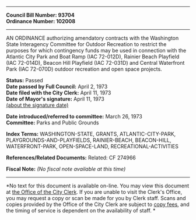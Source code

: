 * * * * *  
  
**Council Bill Number: [](#h0)[](#h2)93704**   
**Ordinance Number: 102008**  
  
* * * * *  
  
AN ORDINANCE authorizing amendatory contracts with the Washington State Interagency Committee for Outdoor Recreation to restrict the purposes for which contingency funds may be used in connection with the Atlantic City Park and Boat Ramp (IAC 72-012D), Rainier Beach Playfield (IAC 72-014D), Beacon Hill Playfield (IAC 72-031D) and Central Waterfront Park (IAC 72-070D) outdoor recreation and open space projects.  
  
**Status:** Passed   
**Date passed by Full Council:** April 2, 1973   
**Date filed with the City Clerk:** April 11, 1973   
**Date of Mayor's signature:** April 11, 1973   
[(about the signature date)](/~public/approvaldate.htm)   
  
  
**Date introduced/referred to committee:** March 26, 1973   
**Committee:** Parks and Public Grounds   
  
**Index Terms:** WASHINGTON-STATE, GRANTS, ATLANTIC-CITY-PARK, PLAYGROUNDS-AND-PLAYFIELDS, RAINIER-BEACH, BEACON-HILL, WATERFRONT-PARK, OPEN-SPACE-LAND, RECREATIONAL-ACTIVITIES  
  
**References/Related Documents:** Related: CF 274966  
  
**Fiscal Note:** *(No fiscal note available at this time)*  
  
* * * * *  
  
*No text for this document is available on-line. You may view this document at [the Office of the City Clerk](http://www.seattle.gov/leg/clerk/contactUs.htm). If you are unable to visit the Clerk's Office, you may request a copy or scan be made for you by Clerk staff. Scans and copies provided by the Office of the City Clerk are subject to [copy fees](http://clerk.seattle.gov/~public/clerkfees.htm), and the timing of service is dependent on the availability of staff. *  
  
  
